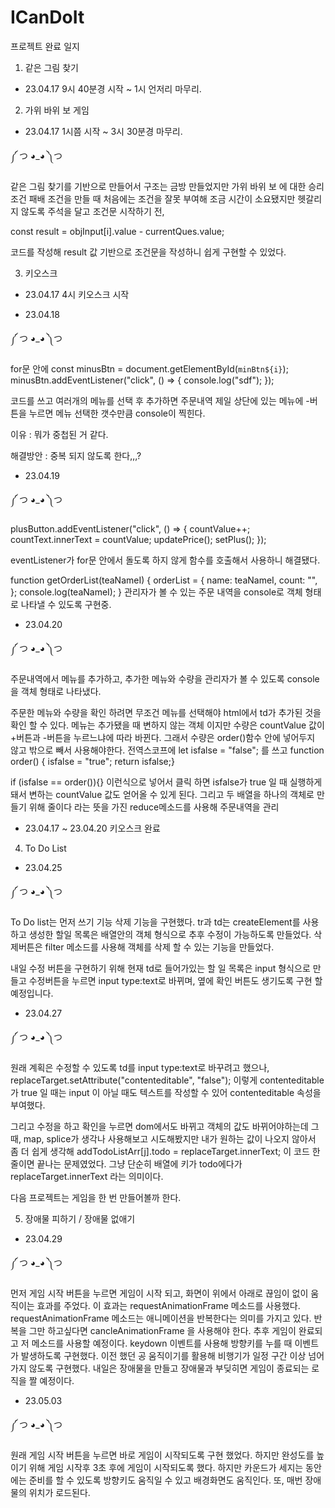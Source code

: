 # ICanDoIt

프로젝트 완료 일지

1. 같은 그림 찾기

- 23.04.17 9시 40분경 시작 ~ 1시 언저리 마무리.

2. 가위 바위 보 게임

- 23.04.17 1시쯤 시작 ~ 3시 30분경 마무리.

༼ つ ◕_◕ ༽つ

같은 그림 찾기를 기반으로 만들어서 구조는 금방 만들었지만 가위 바위 보 에 대한 승리 조건 패배 조건을 만들 때 처음에는 조건을 잘못 부여해 조금 시간이 소요됐지만 헷갈리지 않도록 주석을 달고 조건문 시작하기 전,

const result = objInput[i].value - currentQues.value;

코드를 작성해 result 값 기반으로 조건문을 작성하니 쉽게 구현할 수 있었다.

3. 키오스크

- 23.04.17 4시 키오스크 시작

- 23.04.18

༼ つ ◕_◕ ༽つ

for문 안에
const minusBtn = document.getElementById(`minBtn${i}`);
minusBtn.addEventListener("click", () => {
console.log("sdf");
});

코드를 쓰고 여러개의 메뉴를 선택 후 추가하면 주문내역 제일 상단에 있는 메뉴에 -버튼을 누르면 메뉴 선택한 갯수만큼 console이 찍힌다.

이유 : 뭐가 중첩된 거 같다.

해결방안 : 중복 되지 않도록 한다,,,?

- 23.04.19

༼ つ ◕_◕ ༽つ

plusButton.addEventListener("click", () => {
countValue++;
countText.innerText = countValue;
updatePrice();
setPlus();
});

eventListener가 for문 안에서 돌도록 하지 않게 함수를 호출해서 사용하니 해결됐다.

function getOrderList(teaNameI) {
orderList = {
name: teaNameI,
count: "",
};
console.log(teaNameI);
}
관리자가 볼 수 있는 주문 내역을 console로 객체 형태로 나타낼 수 있도록 구현중.

- 23.04.20

༼ つ ◕_◕ ༽つ

주문내역에서 메뉴를 추가하고, 추가한 메뉴와 수량을 관리자가 볼 수 있도록 console을 객체 형태로 나타냈다.

주문한 메뉴와 수량을 확인 하려면 무조건 메뉴를 선택해야 html에서 td가 추가된 것을 확인 할 수 있다. 메뉴는 추가됐을 때 변하지 않는 객체 이지만 수량은 countValue 값이 +버튼과 -버튼을 누르느냐에 따라 바뀐다. 그래서 수량은 order()함수 안에 넣어두지 않고 밖으로 빼서 사용해야한다. 전역스코프에
let isfalse = "false"; 를 쓰고
function order()
{ isfalse = "true";
return isfalse;}

if (isfalse == order()){}
이런식으로 넣어서 클릭 하면
isfalse가 true 일 때 실행하게 돼서 변하는 countValue 값도 얻어올 수 있게 된다.
그리고 두 배열을 하나의 객체로 만들기 위해 줄이다 라는 뜻을 가진 reduce메소드를 사용해 주문내역을 관리

- 23.04.17 ~ 23.04.20 키오스크 완료

4. To Do List

- 23.04.25

༼ つ ◕_◕ ༽つ

To Do list는 먼저 쓰기 기능 삭제 기능을 구현했다. tr과 td는 createElement를 사용하고 생성한 할일 목록은 배열안의 객체 형식으로 추후 수정이 가능하도록 만들었다. 삭제버튼은 filter 메소드를 사용해 객체를 삭제 할 수 있는 기능을 만들었다.

내일 수정 버튼을 구현하기 위해 현재 td로 들어가있는 할 일 목록은 input 형식으로 만들고 수정버튼을 누르면 input type:text로 바뀌며, 옆에 확인 버튼도 생기도록 구현 할 예정입니다.

- 23.04.27

༼ つ ◕_◕ ༽つ

원래 계획은 수정할 수 있도록 td를 input type:text로 바꾸려고 했으나, replaceTarget.setAttribute("contenteditable", "false");
이렇게 contenteditable 가 true 일 때는 input 이 아닐 때도 텍스트를 작성할 수 있어 contenteditable 속성을 부여했다.

그리고 수정을 하고 확인을 누르면 dom에서도 바뀌고 객체의 값도 바뀌어야하는데 그때, map, splice가 생각나 사용해보고 시도해봤지만 내가 원하는 값이 나오지 않아서 좀 더 쉽게 생각해 addTodoListArr[j].todo = replaceTarget.innerText; 이 코드 한 줄이면 끝나는 문제였었다. 그냥 단순히 배열에 키가 todo에다가 replaceTarget.innerText 라는 의미이다.

다음 프로젝트는 게임을 한 번 만들어볼까 한다.

5. 장애물 피하기 / 장애물 없애기

- 23.04.29

༼ つ ◕_◕ ༽つ

먼저 게임 시작 버튼을 누르면 게임이 시작 되고, 화면이 위에서 아래로 끊임이 없이 움직이는 효과를 주었다. 이 효과는 requestAnimationFrame 메소드를 사용했다. requestAnimationFrame 메소드는 애니메이션을 반복한다는 의미를 가지고 있다. 반복을 그만 하고싶다면 cancleAnimationFrame 을 사용해야 한다. 추후 게임이 완료되고 저 메소드를 사용할 예정이다. keydown 이벤트를 사용해 방향키를 누를 때 이벤트가 발생하도록 구현했다. 이전 했던 공 움직이기를 활용해 비행기가 일정 구간 이상 넘어가지 않도록 구현했다. 내일은 장애물을 만들고 장애물과 부딪히면 게임이 종료되는 로직을 짤 예정이다.

- 23.05.03

༼ つ ◕_◕ ༽つ

원래 게임 시작 버튼을 누르면 바로 게임이 시작되도록 구현 했었다. 하지만 완성도를 높이기 위해 게임 시작후 3초 후에 게임이 시작되도록 했다. 하지만 카운드가 세지는 동안에는 준비를 할 수 있도록 방향키도 움직일 수 있고 배경화면도 움직인다.
또, 매번 장애물의 위치가 로드된다.
